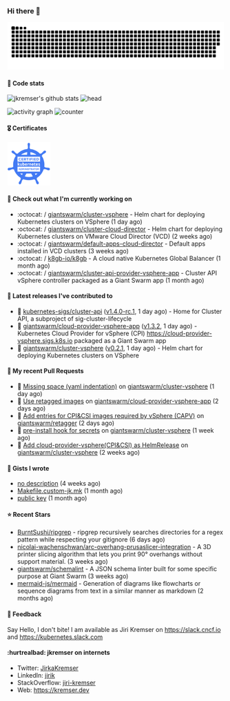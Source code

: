 ### Hi there 👋

![GitHub Snake](github-snake-dark.svg)

#### 📱 Code stats

![jkremser's github stats](https://github-readme-stats.vercel.app/api?username=jkremser&count_private=true&show_icons=true&hide_border=false&theme=tokyonight&title_color=5bcdec&bg_color=0d1117&border_radius=false) ![head](https://user-images.githubusercontent.com/535866/175570014-71166aaa-95f7-4a4f-869c-93a16481de4e.jpeg)


![activity graph](https://activity-graph.herokuapp.com/graph?username=jkremser&theme=react-dark)
![counter](https://komarev.com/ghpvc/?username=jkremser&color=5bcdec&style=for-the-badge)

#### 🎖 Certificates
<p align="left"><a href="https://www.credly.com/badges/8ca716d9-fa9b-42e6-b4a1-ad043baf5396/public_url">
<img src="https://raw.githubusercontent.com/cncf/artwork/master/other/cka/color/kubernetes-cka-color.png" alt="https://www.credly.com/badges/8ca716d9-fa9b-42e6-b4a1-ad043baf5396/public_url" width="100" height="100"/> </a>
</p>

#### 👷 Check out what I'm currently working on

- :octocat: / [giantswarm/cluster-vsphere](https://github.com/giantswarm/cluster-vsphere) - Helm chart for deploying Kubernetes clusters on VSphere (1 day ago)
- :octocat: / [giantswarm/cluster-cloud-director](https://github.com/giantswarm/cluster-cloud-director) - Helm chart for deploying Kubernetes clusters on VMware Cloud Director (VCD) (2 weeks ago)
- :octocat: / [giantswarm/default-apps-cloud-director](https://github.com/giantswarm/default-apps-cloud-director) - Default apps installed in VCD clusters (3 weeks ago)
- :octocat: / [k8gb-io/k8gb](https://github.com/k8gb-io/k8gb) - A cloud native Kubernetes Global Balancer (1 month ago)
- :octocat: / [giantswarm/cluster-api-provider-vsphere-app](https://github.com/giantswarm/cluster-api-provider-vsphere-app) - Cluster API vSphere controller packaged as a Giant Swarm app (1 month ago)

#### 🔭 Latest releases I've contributed to

- 🎉 [kubernetes-sigs/cluster-api](https://github.com/kubernetes-sigs/cluster-api) ([v1.4.0-rc.1](https://github.com/kubernetes-sigs/cluster-api/releases/tag/v1.4.0-rc.1), 1 day ago) - Home for Cluster API, a subproject of sig-cluster-lifecycle
- 🎉 [giantswarm/cloud-provider-vsphere-app](https://github.com/giantswarm/cloud-provider-vsphere-app) ([v1.3.2](https://github.com/giantswarm/cloud-provider-vsphere-app/releases/tag/v1.3.2), 1 day ago) - Kubernetes Cloud Provider for vSphere (CPI) https://cloud-provider-vsphere.sigs.k8s.io packaged as a Giant Swarm app
- 🎉 [giantswarm/cluster-vsphere](https://github.com/giantswarm/cluster-vsphere) ([v0.2.1](https://github.com/giantswarm/cluster-vsphere/releases/tag/v0.2.1), 1 day ago) - Helm chart for deploying Kubernetes clusters on VSphere

#### 🔨 My recent Pull Requests

- 💪 [Missing space (yaml indentation)](https://github.com/giantswarm/cluster-vsphere/pull/35) on [giantswarm/cluster-vsphere](https://github.com/giantswarm/cluster-vsphere) (1 day ago)
- 💪 [Use retagged images](https://github.com/giantswarm/cloud-provider-vsphere-app/pull/35) on [giantswarm/cloud-provider-vsphere-app](https://github.com/giantswarm/cloud-provider-vsphere-app) (2 days ago)
- 💪 [Add entries for CPI&amp;CSI images required by vSphere (CAPV)](https://github.com/giantswarm/retagger/pull/814) on [giantswarm/retagger](https://github.com/giantswarm/retagger) (2 days ago)
- 💪 [pre-install hook for secrets](https://github.com/giantswarm/cluster-vsphere/pull/29) on [giantswarm/cluster-vsphere](https://github.com/giantswarm/cluster-vsphere) (1 week ago)
- 💪 [Add cloud-provider-vsphere(CPI&amp;CSI) as HelmRelease](https://github.com/giantswarm/cluster-vsphere/pull/28) on [giantswarm/cluster-vsphere](https://github.com/giantswarm/cluster-vsphere) (2 weeks ago)

#### 📓 Gists I wrote

- [no description](https://gist.github.com/c834be2ff7cbebd56b58adc4da237289) (4 weeks ago)
- [Makefile.custom-jk.mk](https://gist.github.com/672c558b85d471efd99da2235003f0f3) (1 month ago)
- [public key](https://gist.github.com/873194a8e2942735cde99e60b4db9861) (1 month ago)

#### ⭐ Recent Stars

- [BurntSushi/ripgrep](https://github.com/BurntSushi/ripgrep) - ripgrep recursively searches directories for a regex pattern while respecting your gitignore (6 days ago)
- [nicolai-wachenschwan/arc-overhang-prusaslicer-integration](https://github.com/nicolai-wachenschwan/arc-overhang-prusaslicer-integration) - A 3D printer slicing algorithm that lets you print 90° overhangs without support material. (3 weeks ago)
- [giantswarm/schemalint](https://github.com/giantswarm/schemalint) - A JSON schema linter built for some specific purpose at Giant Swarm (3 weeks ago)
- [mermaid-js/mermaid](https://github.com/mermaid-js/mermaid) - Generation of diagrams like flowcharts or sequence diagrams from text in a similar manner as markdown (2 months ago)

#### 💬 Feedback

Say Hello, I don't bite! I am available as Jiri Kremser on https://slack.cncf.io and https://kubernetes.slack.com


#### :hurtrealbad: jkremser on internets

- Twitter: <a href="https://twitter.com/JirkaKremser">JirkaKremser</a>
- LinkedIn: <a href="https://www.linkedin.com/in/jirik/">jirik</a>
- StackOverflow: <a href="https://stackoverflow.com/users/1594980/jiri-kremser">jiri-kremser</a>
- Web: https://kremser.dev